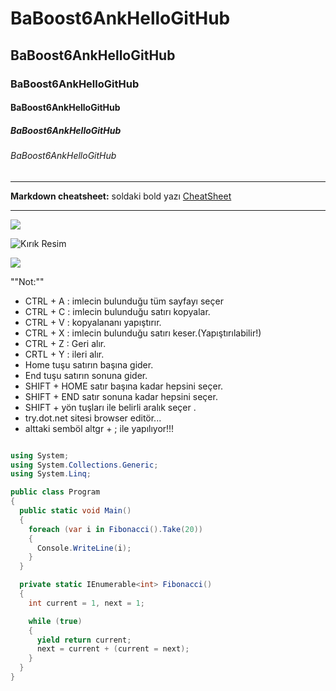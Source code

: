 # BaBoost6AnkHelloGitHub
## BaBoost6AnkHelloGitHub
### BaBoost6AnkHelloGitHub
#### BaBoost6AnkHelloGitHub
##### BaBoost6AnkHelloGitHub
###### BaBoost6AnkHelloGitHub

----
**Markdown cheatsheet:** soldaki bold yazı [CheatSheet](https://github.com/adam-p/markdown-here/wiki/Markdown-Cheatsheet)

----
 
![](https://cdn-icons-png.flaticon.com/512/25/25231.png)

![Kırık Resim](Link)

![](https://camo.githubusercontent.com/a433273b618d7b8c2569ba6013774adf910ae8e3da45eaff176f64781bfd53fc/68747470733a2f2f72617069646170692e636f6d2f626c6f672f77702d636f6e74656e742f75706c6f6164732f323031372f30312f6f63746f6361742e676966)


""Not:""

- CTRL + A : imlecin bulunduğu tüm sayfayı seçer
- CTRL + C : imlecin bulunduğu satırı kopyalar.
- CTRL + V : kopyalananı yapıştırır.
- CTRL + X : imlecin bulunduğu satırı keser.(Yapıştırılabilir!)
- CTRL + Z : Geri alır.
- CRTL + Y : ileri alır.
- Home tuşu satırın başına gider.
- End tuşu satırın sonuna gider.
- SHIFT + HOME satır başına kadar hepsini seçer.
- SHIFT + END satır sonuna kadar hepsini seçer.
- SHIFT + yön tuşları ile belirli aralık seçer .
- try.dot.net sitesi browser editör...
- alttaki semböl altgr + ; ile yapılıyor!!!
```cs

using System;
using System.Collections.Generic;
using System.Linq;

public class Program
{
  public static void Main()
  {
    foreach (var i in Fibonacci().Take(20))
    {
      Console.WriteLine(i);
    }
  }

  private static IEnumerable<int> Fibonacci()
  {
    int current = 1, next = 1;

    while (true) 
    {
      yield return current;
      next = current + (current = next);
    }
  }
}

```
